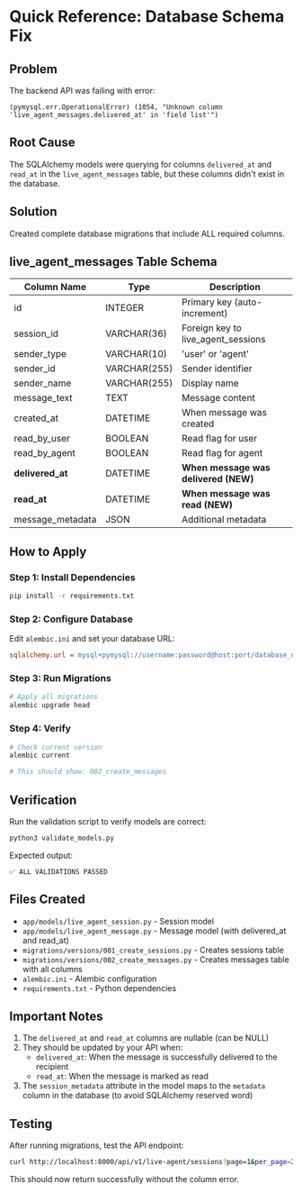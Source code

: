 # Quick Reference: Database Schema Fix

## Problem
The backend API was failing with error:
```
(pymysql.err.OperationalError) (1054, "Unknown column 'live_agent_messages.delivered_at' in 'field list'")
```

## Root Cause
The SQLAlchemy models were querying for columns `delivered_at` and `read_at` in the `live_agent_messages` table, but these columns didn't exist in the database.

## Solution
Created complete database migrations that include ALL required columns.

## live_agent_messages Table Schema

| Column Name        | Type      | Description                                |
|-------------------|-----------|-------------------------------------------|
| id                | INTEGER   | Primary key (auto-increment)              |
| session_id        | VARCHAR(36)| Foreign key to live_agent_sessions       |
| sender_type       | VARCHAR(10)| 'user' or 'agent'                        |
| sender_id         | VARCHAR(255)| Sender identifier                       |
| sender_name       | VARCHAR(255)| Display name                            |
| message_text      | TEXT      | Message content                           |
| created_at        | DATETIME  | When message was created                  |
| read_by_user      | BOOLEAN   | Read flag for user                        |
| read_by_agent     | BOOLEAN   | Read flag for agent                       |
| **delivered_at**  | DATETIME  | **When message was delivered (NEW)**      |
| **read_at**       | DATETIME  | **When message was read (NEW)**           |
| message_metadata  | JSON      | Additional metadata                       |

## How to Apply

### Step 1: Install Dependencies
```bash
pip install -r requirements.txt
```

### Step 2: Configure Database
Edit `alembic.ini` and set your database URL:
```ini
sqlalchemy.url = mysql+pymysql://username:password@host:port/database_name
```

### Step 3: Run Migrations
```bash
# Apply all migrations
alembic upgrade head
```

### Step 4: Verify
```bash
# Check current version
alembic current

# This should show: 002_create_messages
```

## Verification
Run the validation script to verify models are correct:
```bash
python3 validate_models.py
```

Expected output:
```
✅ ALL VALIDATIONS PASSED
```

## Files Created
- `app/models/live_agent_session.py` - Session model
- `app/models/live_agent_message.py` - Message model (with delivered_at and read_at)
- `migrations/versions/001_create_sessions.py` - Creates sessions table
- `migrations/versions/002_create_messages.py` - Creates messages table with all columns
- `alembic.ini` - Alembic configuration
- `requirements.txt` - Python dependencies

## Important Notes
1. The `delivered_at` and `read_at` columns are nullable (can be NULL)
2. They should be updated by your API when:
   - `delivered_at`: When the message is successfully delivered to the recipient
   - `read_at`: When the message is marked as read
3. The `session_metadata` attribute in the model maps to the `metadata` column in the database (to avoid SQLAlchemy reserved word)

## Testing
After running migrations, test the API endpoint:
```bash
curl http://localhost:8000/api/v1/live-agent/sessions?page=1&per_page=20
```

This should now return successfully without the column error.
